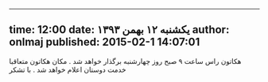 ----------
time: 12:00
date: یکشنبه ۱۲ بهمن ۱۳۹۳
author: onlmaj
published: 2015-02-1 14:07:01
----------
هکاتون راس ساعت ۹ صبح روز چهارشنبه برگذار خواهد شد . مکان هکاتون متعاقبا خدمت دوستان اعلام خواهد شد . با تشکر
